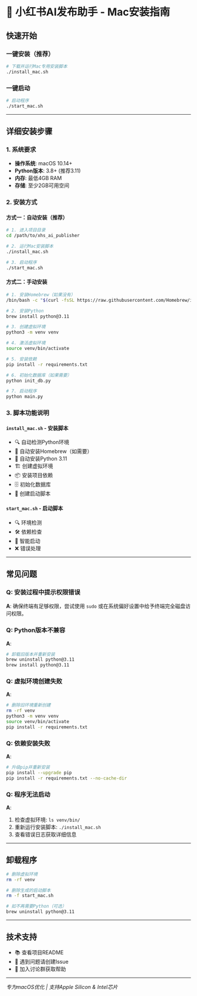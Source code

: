 # 🍎 小红书AI发布助手 - Mac安装指南

## 快速开始

### 一键安装（推荐）

```bash
# 下载并运行Mac专用安装脚本
./install_mac.sh
```

### 一键启动

```bash
# 启动程序
./start_mac.sh
```

---

## 详细安装步骤

### 1. 系统要求

- **操作系统**: macOS 10.14+ 
- **Python版本**: 3.8+ (推荐3.11)
- **内存**: 最低4GB RAM
- **存储**: 至少2GB可用空间

### 2. 安装方式

#### 方式一：自动安装（推荐）

```bash
# 1. 进入项目目录
cd /path/to/xhs_ai_publisher

# 2. 运行Mac安装脚本
./install_mac.sh

# 3. 启动程序
./start_mac.sh
```

#### 方式二：手动安装

```bash
# 1. 安装Homebrew（如果没有）
/bin/bash -c "$(curl -fsSL https://raw.githubusercontent.com/Homebrew/install/HEAD/install.sh)"

# 2. 安装Python
brew install python@3.11

# 3. 创建虚拟环境
python3 -m venv venv

# 4. 激活虚拟环境
source venv/bin/activate

# 5. 安装依赖
pip install -r requirements.txt

# 6. 初始化数据库（如果需要）
python init_db.py

# 7. 启动程序
python main.py
```

### 3. 脚本功能说明

#### `install_mac.sh` - 安装脚本
- 🔍 自动检测Python环境
- 🍺 自动安装Homebrew（如需要）
- 🐍 自动安装Python 3.11
- 🏗️ 创建虚拟环境
- 📦 安装项目依赖
- 🗄️ 初始化数据库
- 📝 创建启动脚本

#### `start_mac.sh` - 启动脚本
- 🔍 环境检测
- 🛠️ 依赖检查
- 🚀 智能启动
- ❌ 错误处理

---

## 常见问题

### Q: 安装过程中提示权限错误
**A**: 确保终端有足够权限，尝试使用 `sudo` 或在系统偏好设置中给予终端完全磁盘访问权限。

### Q: Python版本不兼容
**A**: 
```bash
# 卸载旧版本并重新安装
brew uninstall python@3.11
brew install python@3.11
```

### Q: 虚拟环境创建失败
**A**:
```bash
# 删除旧环境重新创建
rm -rf venv
python3 -m venv venv
source venv/bin/activate
pip install -r requirements.txt
```

### Q: 依赖安装失败
**A**:
```bash
# 升级pip并重新安装
pip install --upgrade pip
pip install -r requirements.txt --no-cache-dir
```

### Q: 程序无法启动
**A**:
1. 检查虚拟环境: `ls venv/bin/`
2. 重新运行安装脚本: `./install_mac.sh`
3. 查看错误日志获取详细信息

---

## 卸载程序

```bash
# 删除虚拟环境
rm -rf venv

# 删除生成的启动脚本
rm -f start_mac.sh

# 如不再需要Python（可选）
brew uninstall python@3.11
```

---

## 技术支持

- 📚 查看项目README
- 🐛 遇到问题请创建Issue
- 💬 加入讨论群获取帮助

---

*专为macOS优化 | 支持Apple Silicon & Intel芯片*